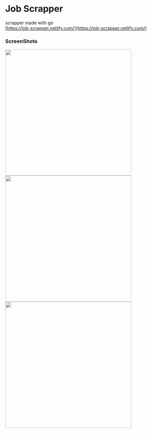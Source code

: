 # Job Scrapper
scrapper made with go<br>
[https://job-scrapper.netlify.com/](https://job-scrapper.netlify.com/)

### ScreenShots
<div>
<img width="400" src="https://user-images.githubusercontent.com/50590192/76842677-ff33b180-687d-11ea-86c6-1b68d9b6581a.png">
<img width="400" src="https://user-images.githubusercontent.com/50590192/76842729-0fe42780-687e-11ea-81aa-bba090bf8143.png">
<img width="400" src="https://user-images.githubusercontent.com/50590192/76842824-3bffa880-687e-11ea-94f6-f221350bbb9c.png">
</div>
